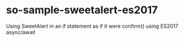 # so-sample-sweetalert-es2017
Using SweetAlert in an if statement as if it were confirm() using ES2017 async/await
